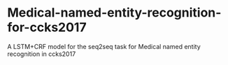 # Medical-named-entity-recognition-for-ccks2017
A LSTM+CRF model for the seq2seq task for Medical named entity recognition in ccks2017
